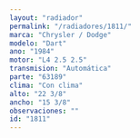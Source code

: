 ```yaml
---
layout: "radiador"
permalink: "/radiadores/1811/"
marca: "Chrysler / Dodge"
modelo: "Dart"
ano: "1984"
motor: "L4 2.5 2.5"
transmision: "Automática"
parte: "63189"
clima: "Con clima"
alto: "22 3/8"
ancho: "15 3/8"
observaciones: ""
id: "1811"
---
```


